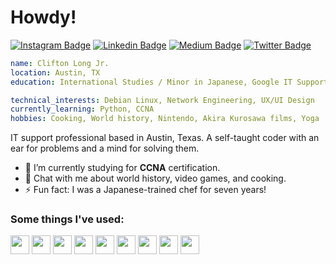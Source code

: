 <!-- ✊🏿 Black Lives Matter -->

<!--
**Clifton893/Clifton893** is a ✨ _special_ ✨ repository because its `README.md` (this file) appears on your GitHub profile.

Here are some ideas to get you started:

- 🔭 I’m currently working on ...
- 🌱 I’m currently learning ...
- 👯 I’m looking to collaborate on ...
- 🤔 I’m looking for help with ...
- 💬 Ask me about ...
- 📫 How to reach me: ...
- 😄 Pronouns: ...
- ⚡ Fun fact: ...
-->

# Howdy!
[![Instagram Badge](https://img.shields.io/badge/Instagram-purple?style=for-the-badge&logo=instagram&logoColor=white&link=https://www.instagram.com/cliftonlongjr/)](https://www.instagram.com/cliftonlongjr/) [![Linkedin Badge](https://img.shields.io/badge/LinkedIn-0077B5?style=for-the-badge&logo=linkedin&logoColor=white&link=https://www.linkedin.com/in/cliftonlongjr/)](https://www.linkedin.com/in/cliftonlongjr/) [![Medium Badge](https://img.shields.io/badge/Medium-12100E?style=for-the-badge&logo=medium&logoColor=white&link=https://medium.com/@Clifton893)](https://medium.com/@Clifton893) [![Twitter Badge](https://img.shields.io/badge/Twitter-1DA1F2?style=for-the-badge&logo=twitter&logoColor=white&link=https://twitter.com/Clifton893)](https://twitter.com/Clifton893)

```yaml
name: Clifton Long Jr.
location: Austin, TX
education: International Studies / Minor in Japanese, Google IT Support Professional Certificate

technical_interests: Debian Linux, Network Engineering, UX/UI Design
currently_learning: Python, CCNA
hobbies: Cooking, World history, Nintendo, Akira Kurosawa films, Yoga
```

IT support professional based in Austin, Texas. A self-taught coder with an ear for problems and a mind for solving them.

- 🌱 I’m currently studying for **CCNA** certification.
- 💬 Chat with me about world history, video games, and cooking.
- ⚡ Fun fact: I was a Japanese-trained chef for seven years!

### Some things I've used:
<span><img src="https://cdn.jsdelivr.net/gh/devicons/devicon/icons/apple/apple-original.svg" width="30px"/>
</span> <span><img src="https://cdn.jsdelivr.net/gh/devicons/devicon/icons/figma/figma-original.svg" width="30px" /></span>
<span><img src="https://cdn.jsdelivr.net/gh/devicons/devicon/icons/jira/jira-original-wordmark.svg" width="30px" /></span>
<span><img src="https://cdn.jsdelivr.net/gh/devicons/devicon/icons/salesforce/salesforce-original.svg" width="30px" /></span>
<span><img src="https://cdn.jsdelivr.net/gh/devicons/devicon/icons/slack/slack-original.svg" width="30px" /></span> <span><img src="https://cdn.jsdelivr.net/gh/devicons/devicon/icons/ubuntu/ubuntu-plain.svg" width="30px"/></span> 
<span><img src="https://cdn.jsdelivr.net/gh/devicons/devicon/icons/vim/vim-original.svg" width="30px"/></span> <span><img src="https://cdn.jsdelivr.net/gh/devicons/devicon/icons/vscode/vscode-original.svg" width="30px"/></span> <span><img src="https://cdn.jsdelivr.net/gh/devicons/devicon/icons/windows8/windows8-original.svg" width="30px"/></span>


<!-- Inspirations --> <!--
https://github.com/MartinHeinz/MartinHeinz
https://github.com/adamalston/adamalston/blob/master/README.md
https://github.com/vidyabhandary For social media shield idea
https://github.com/guilyx For code block idea
https://github.com/khalby786 For Devicon idea
-->
